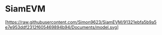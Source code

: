 # SiamEVM 
[https://raw.githubusercontent.com/Simon9623/SiamEVM/91321ebfa5b9a5e7e953ddf2312f605469894b94/Documents/model.svg]

